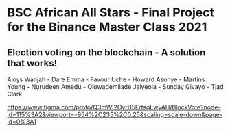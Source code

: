 # BSC African All Stars - Final Project for the Binance Master Class 2021

## Election voting on the blockchain - A solution that works!

Aloys Wanjah - Dare Emma - Favour Uche - Howard Asonye - Martins Young - Nurudeen Amedu - Oluwademilade Jaiyeola - Sunday Givayo - Tjad Clark

https://www.figma.com/proto/Q3mWl2OyrI15ErtsqLwyAH/BlockVote?node-id=115%3A2&viewport=-954%2C235%2C0.25&scaling=scale-down&page-id=0%3A1